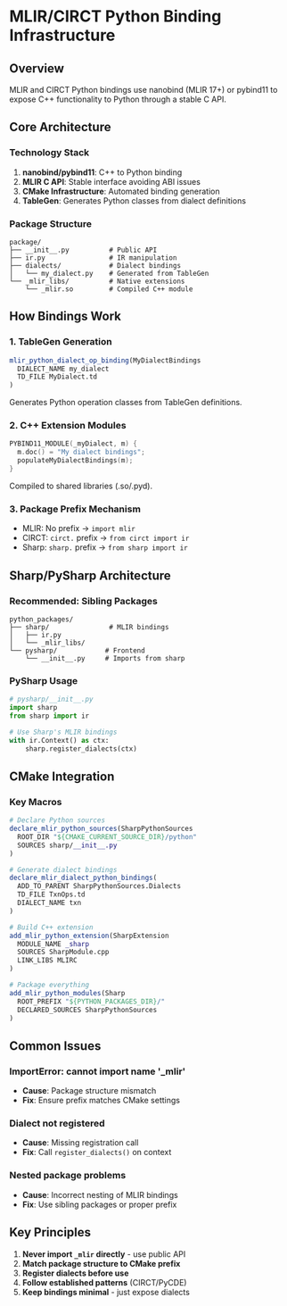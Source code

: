# MLIR/CIRCT Python Binding Infrastructure

## Overview

MLIR and CIRCT Python bindings use nanobind (MLIR 17+) or pybind11 to expose C++ functionality to Python through a stable C API.

## Core Architecture

### Technology Stack
1. **nanobind/pybind11**: C++ to Python binding
2. **MLIR C API**: Stable interface avoiding ABI issues
3. **CMake Infrastructure**: Automated binding generation
4. **TableGen**: Generates Python classes from dialect definitions

### Package Structure
```
package/
├── __init__.py          # Public API
├── ir.py                # IR manipulation
├── dialects/            # Dialect bindings
│   └── my_dialect.py    # Generated from TableGen
└── _mlir_libs/          # Native extensions
    └── _mlir.so         # Compiled C++ module
```

## How Bindings Work

### 1. TableGen Generation
```cmake
mlir_python_dialect_op_binding(MyDialectBindings
  DIALECT_NAME my_dialect
  TD_FILE MyDialect.td
)
```
Generates Python operation classes from TableGen definitions.

### 2. C++ Extension Modules
```cpp
PYBIND11_MODULE(_myDialect, m) {
  m.doc() = "My dialect bindings";
  populateMyDialectBindings(m);
}
```
Compiled to shared libraries (.so/.pyd).

### 3. Package Prefix Mechanism
- MLIR: No prefix → `import mlir`
- CIRCT: `circt.` prefix → `from circt import ir`
- Sharp: `sharp.` prefix → `from sharp import ir`

## Sharp/PySharp Architecture

### Recommended: Sibling Packages
```
python_packages/
├── sharp/               # MLIR bindings
│   ├── ir.py
│   └── _mlir_libs/
└── pysharp/            # Frontend
    └── __init__.py     # Imports from sharp
```

### PySharp Usage
```python
# pysharp/__init__.py
import sharp
from sharp import ir

# Use Sharp's MLIR bindings
with ir.Context() as ctx:
    sharp.register_dialects(ctx)
```

## CMake Integration

### Key Macros
```cmake
# Declare Python sources
declare_mlir_python_sources(SharpPythonSources
  ROOT_DIR "${CMAKE_CURRENT_SOURCE_DIR}/python"
  SOURCES sharp/__init__.py
)

# Generate dialect bindings
declare_mlir_dialect_python_bindings(
  ADD_TO_PARENT SharpPythonSources.Dialects
  TD_FILE TxnOps.td
  DIALECT_NAME txn
)

# Build C++ extension
add_mlir_python_extension(SharpExtension
  MODULE_NAME _sharp
  SOURCES SharpModule.cpp
  LINK_LIBS MLIRC
)

# Package everything
add_mlir_python_modules(Sharp
  ROOT_PREFIX "${PYTHON_PACKAGES_DIR}/"
  DECLARED_SOURCES SharpPythonSources
)
```

## Common Issues

### ImportError: cannot import name '_mlir'
- **Cause**: Package structure mismatch
- **Fix**: Ensure prefix matches CMake settings

### Dialect not registered
- **Cause**: Missing registration call
- **Fix**: Call `register_dialects()` on context

### Nested package problems
- **Cause**: Incorrect nesting of MLIR bindings
- **Fix**: Use sibling packages or proper prefix

## Key Principles

1. **Never import `_mlir` directly** - use public API
2. **Match package structure to CMake prefix**
3. **Register dialects before use**
4. **Follow established patterns** (CIRCT/PyCDE)
5. **Keep bindings minimal** - just expose dialects